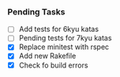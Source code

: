 ### Pending Tasks

 - [ ] Add tests for 6kyu katas
 - [ ] Pending tests for 7kyu katas
 - [x] Replace minitest with rspec
 - [x] Add new Rakefile
 - [x] Check fo build errors